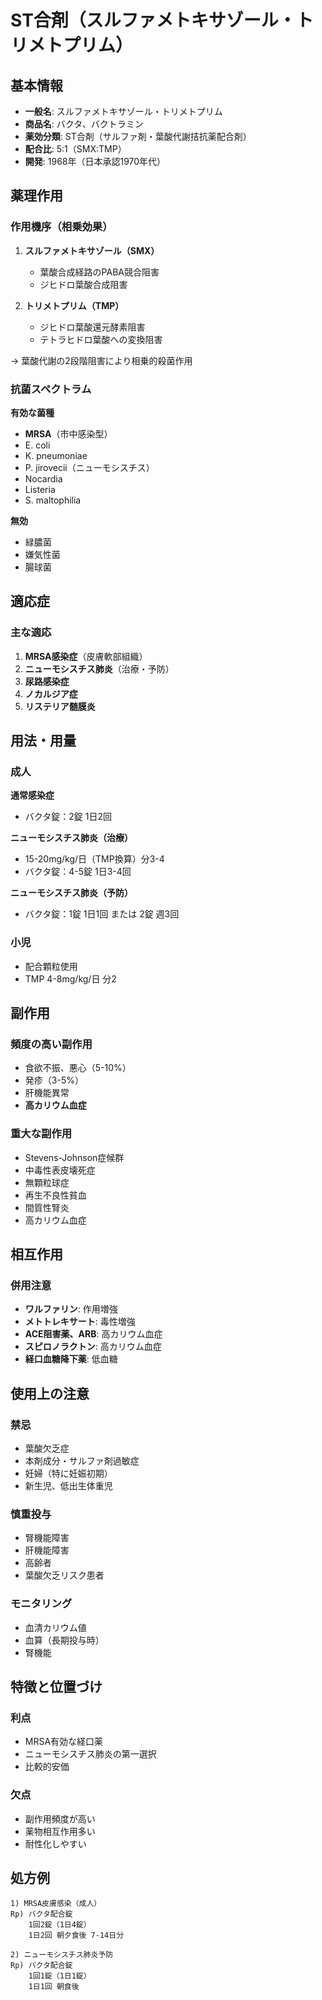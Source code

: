 # ST合剤（スルファメトキサゾール・トリメトプリム）

## 基本情報
- **一般名**: スルファメトキサゾール・トリメトプリム
- **商品名**: バクタ、バクトラミン
- **薬効分類**: ST合剤（サルファ剤・葉酸代謝拮抗薬配合剤）
- **配合比**: 5:1（SMX:TMP）
- **開発**: 1968年（日本承認1970年代）

## 薬理作用
### 作用機序（相乗効果）
1. **スルファメトキサゾール（SMX）**
   - 葉酸合成経路のPABA競合阻害
   - ジヒドロ葉酸合成阻害

2. **トリメトプリム（TMP）**
   - ジヒドロ葉酸還元酵素阻害
   - テトラヒドロ葉酸への変換阻害

→ 葉酸代謝の2段階阻害により相乗的殺菌作用

### 抗菌スペクトラム
**有効な菌種**
- **MRSA**（市中感染型）
- E. coli
- K. pneumoniae
- P. jirovecii（ニューモシスチス）
- Nocardia
- Listeria
- S. maltophilia

**無効**
- 緑膿菌
- 嫌気性菌
- 腸球菌

## 適応症
### 主な適応
1. **MRSA感染症**（皮膚軟部組織）
2. **ニューモシスチス肺炎**（治療・予防）
3. **尿路感染症**
4. **ノカルジア症**
5. **リステリア髄膜炎**

## 用法・用量
### 成人
**通常感染症**
- バクタ錠：2錠 1日2回

**ニューモシスチス肺炎（治療）**
- 15-20mg/kg/日（TMP換算）分3-4
- バクタ錠：4-5錠 1日3-4回

**ニューモシスチス肺炎（予防）**
- バクタ錠：1錠 1日1回 または 2錠 週3回

### 小児
- 配合顆粒使用
- TMP 4-8mg/kg/日 分2

## 副作用
### 頻度の高い副作用
- 食欲不振、悪心（5-10%）
- 発疹（3-5%）
- 肝機能異常
- **高カリウム血症**

### 重大な副作用
- Stevens-Johnson症候群
- 中毒性表皮壊死症
- 無顆粒球症
- 再生不良性貧血
- 間質性腎炎
- 高カリウム血症

## 相互作用
### 併用注意
- **ワルファリン**: 作用増強
- **メトトレキサート**: 毒性増強
- **ACE阻害薬、ARB**: 高カリウム血症
- **スピロノラクトン**: 高カリウム血症
- **経口血糖降下薬**: 低血糖

## 使用上の注意
### 禁忌
- 葉酸欠乏症
- 本剤成分・サルファ剤過敏症
- 妊婦（特に妊娠初期）
- 新生児、低出生体重児

### 慎重投与
- 腎機能障害
- 肝機能障害
- 高齢者
- 葉酸欠乏リスク患者

### モニタリング
- 血清カリウム値
- 血算（長期投与時）
- 腎機能

## 特徴と位置づけ
### 利点
- MRSA有効な経口薬
- ニューモシスチス肺炎の第一選択
- 比較的安価

### 欠点
- 副作用頻度が高い
- 薬物相互作用多い
- 耐性化しやすい

## 処方例
```
1) MRSA皮膚感染（成人）
Rp) バクタ配合錠
    1回2錠（1日4錠）
    1日2回 朝夕食後 7-14日分

2) ニューモシスチス肺炎予防
Rp) バクタ配合錠
    1回1錠（1日1錠）
    1日1回 朝食後
```